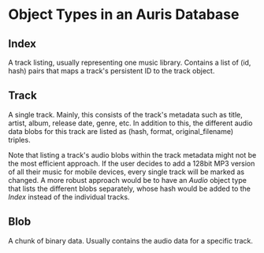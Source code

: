 Object Types in an Auris Database
=================================

## Index
A track listing, usually representing one music library. Contains a list of (id, hash) pairs that maps a track's persistent ID to the track object.

## Track
A single track. Mainly, this consists of the track's metadata such as title, artist, album, release date, genre, etc. In addition to this, the different audio data blobs for this track are listed as (hash, format, original_filename) triples.

Note that listing a track's audio blobs within the track metadata might not be the most efficient approach. If the user decides to add a 128bit MP3 version of all their music for mobile devices, every single track will be marked as changed. A more robust approach would be to have an *Audio* object type that lists the different blobs separately, whose hash would be added to the *Index* instead of the individual tracks.

## Blob
A chunk of binary data. Usually contains the audio data for a specific track.
